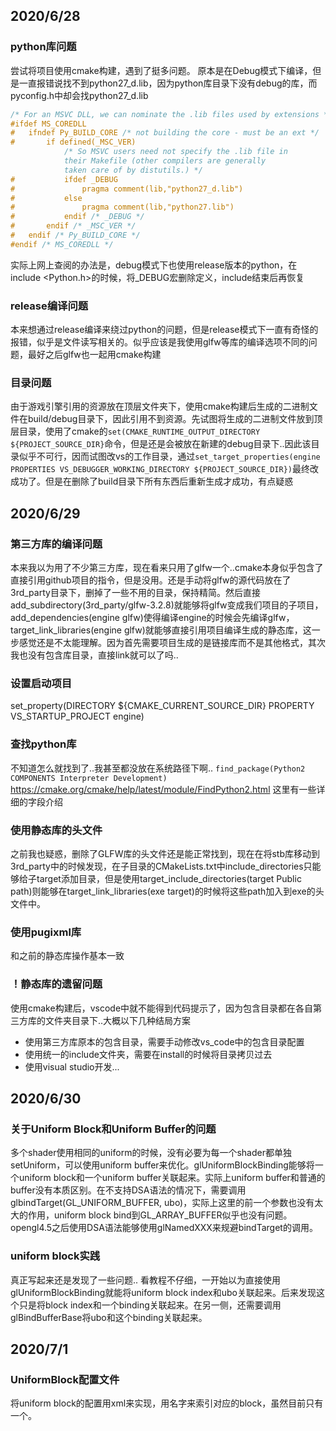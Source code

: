 ## 2020/6/28

### python库问题

尝试将项目使用cmake构建，遇到了挺多问题。
原本是在Debug模式下编译，但是一直报错说找不到python27_d.lib，因为python库目录下没有debug的库，而pyconfig.h中却会找python27_d.lib

```c
/* For an MSVC DLL, we can nominate the .lib files used by extensions */
#ifdef MS_COREDLL
#	ifndef Py_BUILD_CORE /* not building the core - must be an ext */
#		if defined(_MSC_VER)
			/* So MSVC users need not specify the .lib file in
			their Makefile (other compilers are generally
			taken care of by distutils.) */
#			ifdef _DEBUG
#				pragma comment(lib,"python27_d.lib")
#			else
#				pragma comment(lib,"python27.lib")
#			endif /* _DEBUG */
#		endif /* _MSC_VER */
#	endif /* Py_BUILD_CORE */
#endif /* MS_COREDLL */
```

实际上网上查阅的办法是，debug模式下也使用release版本的python，在include <Python.h>的时候，将_DEBUG宏删除定义，include结束后再恢复

### release编译问题
本来想通过release编译来绕过python的问题，但是release模式下一直有奇怪的报错，似乎是文件读写相关的。似乎应该是我使用glfw等库的编译选项不同的问题，最好之后glfw也一起用cmake构建

### 目录问题
由于游戏引擎引用的资源放在顶层文件夹下，使用cmake构建后生成的二进制文件在build/debug目录下，因此引用不到资源。先试图将生成的二进制文件放到顶层目录，使用了cmake的`set(CMAKE_RUNTIME_OUTPUT_DIRECTORY ${PROJECT_SOURCE_DIR}`命令，但是还是会被放在新建的debug目录下..因此该目录似乎不可行，因而试图改vs的工作目录，通过`set_target_properties(engine PROPERTIES VS_DEBUGGER_WORKING_DIRECTORY ${PROJECT_SOURCE_DIR})`最终改成功了。但是在删除了build目录下所有东西后重新生成才成功，有点疑惑

## 2020/6/29
### 第三方库的编译问题
本来我以为用了不少第三方库，现在看来只用了glfw一个..cmake本身似乎包含了直接引用github项目的指令，但是没用。还是手动将glfw的源代码放在了3rd_party目录下，删掉了一些不用的目录，保持精简。然后直接add_subdirectory(3rd_party/glfw-3.2.8)就能够将glfw变成我们项目的子项目，add_dependencies(engine glfw)使得编译engine的时候会先编译glfw，target_link_libraries(engine glfw)就能够直接引用项目编译生成的静态库，这一步感觉还是不太能理解。因为首先需要项目生成的是链接库而不是其他格式，其次我也没有包含库目录，直接link就可以了吗..

### 设置启动项目
set_property(DIRECTORY ${CMAKE_CURRENT_SOURCE_DIR} PROPERTY VS_STARTUP_PROJECT engine)

### 查找python库
不知道怎么就找到了..我甚至都没放在系统路径下啊.. `find_package(Python2 COMPONENTS Interpreter Development)` https://cmake.org/cmake/help/latest/module/FindPython2.html
这里有一些详细的字段介绍

### 使用静态库的头文件
之前我也疑惑，删除了GLFW库的头文件还是能正常找到，现在在将stb库移动到3rd_party中的时候发现，在子目录的CMakeLists.txt中include_directories只能够给子target添加目录，但是使用target_include_directories(target Public path)则能够在target_link_libraries(exe target)的时候将这些path加入到exe的头文件中。

### 使用pugixml库

和之前的静态库操作基本一致

### ！静态库的遗留问题

使用cmake构建后，vscode中就不能得到代码提示了，因为包含目录都在各自第三方库的文件夹目录下..大概以下几种结局方案

- 使用第三方库原本的包含目录，需要手动修改vs_code中的包含目录配置
- 使用统一的include文件夹，需要在install的时候将目录拷贝过去
- 使用visual studio开发...

## 2020/6/30

### 关于Uniform Block和Uniform Buffer的问题

多个shader使用相同的uniform的时候，没有必要为每一个shader都单独setUniform，可以使用uniform buffer来优化。glUniformBlockBinding能够将一个uniform block和一个uniform buffer关联起来。实际上uniform buffer和普通的buffer没有本质区别。在不支持DSA语法的情况下，需要调用glbindTarget(GL_UNIFORM_BUFFER, ubo)，实际上这里的前一个参数也没有太大的作用，uniform block bind到GL_ARRAY_BUFFER似乎也没有问题。opengl4.5之后使用DSA语法能够使用glNamedXXX来规避bindTarget的调用。

### uniform block实践

真正写起来还是发现了一些问题.. 看教程不仔细，一开始以为直接使用glUniformBlockBinding就能将uniform block index和ubo关联起来。后来发现这个只是将block index和一个binding关联起来。在另一侧，还需要调用glBindBufferBase将ubo和这个binding关联起来。

## 2020/7/1

### UniformBlock配置文件

将uniform block的配置用xml来实现，用名字来索引对应的block，虽然目前只有一个。

